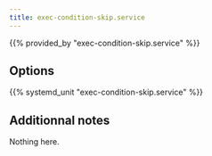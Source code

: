 ```yaml
---
title: exec-condition-skip.service
---
```


{{% provided_by "exec-condition-skip.service" %}}

## Options

{{% systemd_unit "exec-condition-skip.service" %}}

## Additionnal notes

Nothing here.